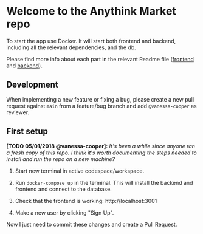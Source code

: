 # Welcome to the Anythink Market repo

To start the app use Docker. It will start both frontend and backend, including all the relevant dependencies, and the db.

Please find more info about each part in the relevant Readme file ([frontend](frontend/readme.md) and [backend](backend/README.md)).

## Development

When implementing a new feature or fixing a bug, please create a new pull request against `main` from a feature/bug branch and add `@vanessa-cooper` as reviewer.

## First setup

**[TODO 05/01/2018 @vanessa-cooper]:** _It's been a while since anyone ran a fresh copy of this repo. I think it's worth documenting the steps needed to install and run the repo on a new machine?_

1. Start new terminal in active codespace/workspace. 
2. Run `docker-compose up` in the terminal.
This will install the backend and frontend and connect to the database.

3. Check that the frontend is working: http://localhost:3001
4. Make a new user by clicking "Sign Up".

Now I just need to commit these changes and create a Pull Request.